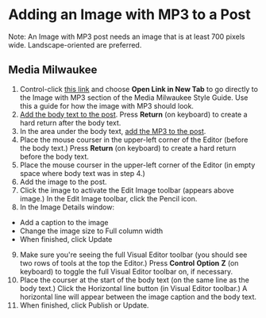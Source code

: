# Adding an Image with MP3 to a Post

Note: An Image with MP3 post needs an image that is at least 700 pixels wide. Landscape-oriented are preferred. 

## Media Milwaukee

1. Control-click [this link](http://mediamilwaukee.com/style-guide#imagewithmp3) and choose **Open Link in New Tab** to go directly to the Image with MP3 section of the Media Milwaukee Style Guide. Use this a guide for how the image with MP3 should look.
2. [Add the body text to the post](/working-with-text-and-links/working-with-content-in-the-visual-editor.md). Press **Return** \(on keyboard\) to create a hard return after the body text.
3. In the area under the body text, [add the MP3 to the post](/working-with-media/adding-an-mp3-to-a-post.md).
4. Place the mouse courser in the upper-left corner of the Editor \(before the body text.\) Press **Return** \(on keyboard\) to create a hard return before the body text. 
5. Place the mouse courser in the upper-left corner of the Editor \(in empty space where body text was in step 4.\) 
6. Add the image to the post.
7. Click the image to activate the Edit Image toolbar (appears above image.) In the Edit Image toolbar, click the Pencil icon.
8. In the Image Details window:
 * Add a caption to the image
 * Change the image size to Full column width
 * When finished, click Update
9. Make sure you're seeing the full Visual Editor toolbar (you should see two rows of tools at the top the Editor.) Press **Control** **Option** **Z** (on keyboard) to toggle the full Visual Editor toolbar on, if necessary. 
10. Place the courser at the start of the body text (on the same line as the body text.) Click the Horizontal line button (in Visual Editor toolbar.) A horizontal line will appear between the image caption and the body text. 
11. When finished, click Publish or Update. 


